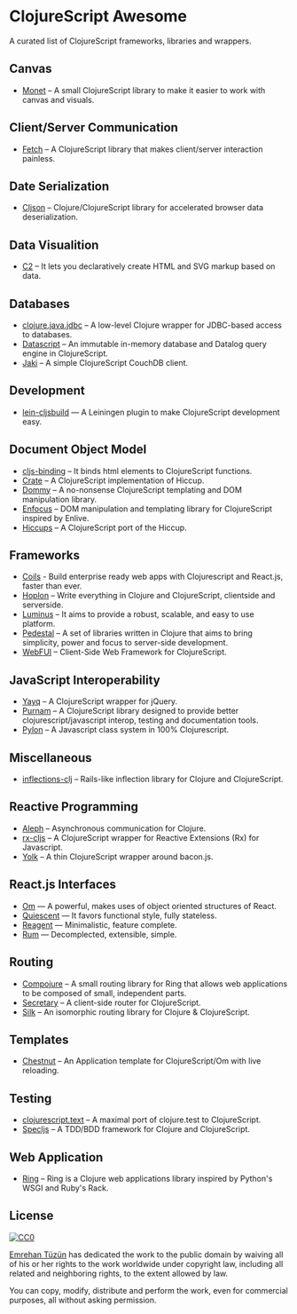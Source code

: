 # ClojureScript Awesome

A curated list of ClojureScript frameworks, libraries and wrappers.


## Canvas
- [Monet](https://github.com/rm-hull/monet) – A small ClojureScript library to make it easier to work with canvas and visuals.

## Client/Server Communication
- [Fetch](https://github.com/LightTable/fetch) – A ClojureScript library that makes client/server interaction painless.


## Date Serialization
- [Cljson](https://github.com/tailrecursion/cljson) –  Clojure/ClojureScript library for accelerated browser data deserialization.


## Data Visualition
- [C2](https://keminglabs.com/c2) – It lets you declaratively create HTML and SVG markup based on data.


## Databases
- [clojure.java.jdbc](https://github.com/clojure/java.jdbc) – A low-level Clojure wrapper for JDBC-based access to databases.
- [Datascript](https://github.com/tonsky/datascript) – An immutable in-memory database and Datalog query engine in ClojureScript.
- [Jaki](https://github.com/pandeiro/jaki) – A simple ClojureScript CouchDB client.


## Development 
- [lein-cljsbuild](http://github.com/emezeske/lein-cljsbuild) — A Leiningen plugin to make ClojureScript development easy.


## Document Object Model
- [cljs-binding](https://github.com/fluentsoftware/cljs-binding) – It binds html elements to ClojureScript functions.
- [Crate](https://github.com/ibdknox/crate) –  A ClojureScript implementation of Hiccup.
- [Dommy](https://github.com/Prismatic/dommy) –  A no-nonsense ClojureScript templating and DOM manipulation library.
- [Enfocus](http://ckirkendall.github.io/enfocus-site/) –  DOM manipulation and templating library for ClojureScript inspired by Enlive.
- [Hiccups](https://github.com/teropa/hiccups) – A ClojureScript port of the Hiccup.


## Frameworks
- [Coils](http://coils.cc/) - Build enterprise ready web apps with Clojurescript and React.js, faster than ever.
- [Hoplon](http://hoplon.io) – Write everything in Clojure and ClojureScript, clientside and serverside.
- [Luminus](http://www.luminusweb.net/) – It aims to provide a robust, scalable, and easy to use platform.
- [Pedestal](https://github.com/pedestal/pedestal) – A set of libraries written in Clojure that aims to bring simplicity, power and focus to server-side development.
- [WebFUI](https://github.com/drcode/webfui) –  Client-Side Web Framework for ClojureScript.


## JavaScript Interoperability
- [Yayq](https://github.com/ibdknox/jayq) – A ClojureScript wrapper for jQuery.
- [Purnam](http://purnam.github.io/purnam/) – A ClojureScript library designed to provide better clojurescript/javascript interop, testing and documentation tools.
- [Pylon](https://github.com/bodil/pylon) – A Javascript class system in 100% Clojurescript.


## Miscellaneous
- [inflections-clj](https://github.com/r0man/inflections-clj) – Rails-like inflection library for Clojure and ClojureScript.


## Reactive Programming
- [Aleph](https://github.com/ztellman/aleph) – Asynchronous communication for Clojure.
- [rx-cljs](https://github.com/leonardoborges/rx-cljs) –  A ClojureScript wrapper for Reactive Extensions (Rx) for Javascript.
- [Yolk](https://github.com/Cicayda/yolk) –  A thin ClojureScript wrapper around bacon.js.


## React.js Interfaces
- [Om](https://github.com/omcljs/om) — A powerful, makes uses of object oriented structures of React.
- [Quiescent](https://github.com/levand/quiescent) — It favors functional style, fully stateless.
- [Reagent](http://reagent-project.github.io/) — Minimalistic, feature complete.
- [Rum](https://github.com/tonsky/rum) — Decomplected, extensible, simple.


## Routing
- [Compojure](https://github.com/weavejester/compojure) – A small routing library for Ring that allows web applications to be composed of small, independent parts.
- [Secretary](https://github.com/gf3/secretary) –  A client-side router for ClojureScript.
- [Silk](https://github.com/DomKM/silk) – An isomorphic routing library for Clojure & ClojureScript.


## Templates
- [Chestnut](https://github.com/plexus/chestnut) –  An Application template for ClojureScript/Om with live reloading.


## Testing
- [clojurescript.text](https://github.com/cemerick/clojurescript.test) – A maximal port of clojure.test to ClojureScript.
- [Specljs](http://speclj.com/specljs) – A TDD/BDD framework for Clojure and ClojureScript.


## Web Application
- [Ring](https://github.com/ring-clojure/ring) – Ring is a Clojure web applications library inspired by Python's WSGI and Ruby's Rack.


## License
[![CC0](http://i.creativecommons.org/p/zero/1.0/88x31.png)](http://creativecommons.org/publicdomain/zero/1.0/)

[Emrehan Tüzün](http://github.com/emrehan) has dedicated the work to the public domain by waiving all of his or her rights to the work worldwide under copyright law, including all related and neighboring rights, to the extent allowed by law.

You can copy, modify, distribute and perform the work, even for commercial purposes, all without asking permission.

